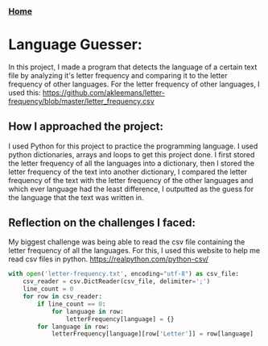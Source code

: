 ### [Home](index.html)

# Language Guesser: 
In this project, I made a program that detects the language of a certain text file by analyzing it's letter frequency and comparing it to the letter frequency of other languages.
For the letter frequency of other languages, I used this:
https://github.com/akleemans/letter-frequency/blob/master/letter_frequency.csv

## How I approached the project: 
I used Python for this project to practice the programming language. I used python dictionaries, arrays and loops to get this project done. I first stored the letter frequency of all the languages into a dictionary, then I stored the letter frequency of the text into another dictionary, I compared the letter frequency of the text with the letter frequency of the other languages and which ever language had the least difference, I outputted as the guess for the language that the text was written in.
 
## Reflection on the challenges I faced: 
My biggest challenge was being able to read the csv file containing the letter frequency of all the languages. For this, I used this website to help me read csv files in python.
https://realpython.com/python-csv/
```python
with open('letter-frequency.txt', encoding="utf-8") as csv_file:
    csv_reader = csv.DictReader(csv_file, delimiter=';')
    line_count = 0
    for row in csv_reader:
        if line_count == 0:
            for language in row:
                letterFrequency[language] = {}
        for language in row:
            letterFrequency[language][row['Letter']] = row[language]
```
